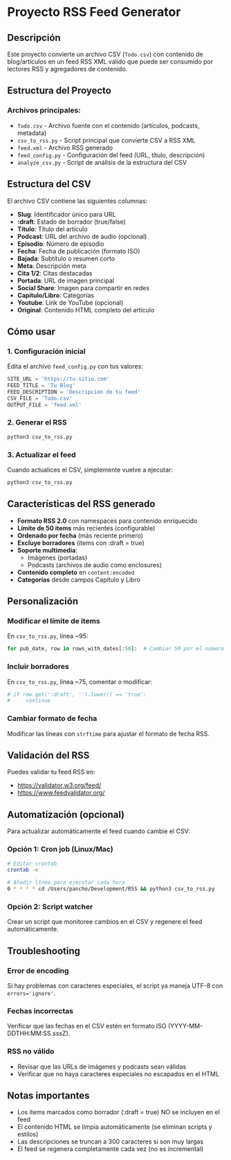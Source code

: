 # Proyecto RSS Feed Generator

## Descripción
Este proyecto convierte un archivo CSV (`Todo.csv`) con contenido de blog/artículos en un feed RSS XML válido que puede ser consumido por lectores RSS y agregadores de contenido.

## Estructura del Proyecto

### Archivos principales:
- `Todo.csv` - Archivo fuente con el contenido (artículos, podcasts, metadata)
- `csv_to_rss.py` - Script principal que convierte CSV a RSS XML
- `feed.xml` - Archivo RSS generado
- `feed_config.py` - Configuración del feed (URL, título, descripción)
- `analyze_csv.py` - Script de análisis de la estructura del CSV

## Estructura del CSV

El archivo CSV contiene las siguientes columnas:
- **Slug**: Identificador único para URL
- **:draft**: Estado de borrador (true/false)
- **Título**: Título del artículo
- **Podcast**: URL del archivo de audio (opcional)
- **Episodio**: Número de episodio
- **Fecha**: Fecha de publicación (formato ISO)
- **Bajada**: Subtítulo o resumen corto
- **Meta**: Descripción meta
- **Cita 1/2**: Citas destacadas
- **Portada**: URL de imagen principal
- **Social Share**: Imagen para compartir en redes
- **Capítulo/Libro**: Categorías
- **Youtube**: Link de YouTube (opcional)
- **Original**: Contenido HTML completo del artículo

## Cómo usar

### 1. Configuración inicial
Edita el archivo `feed_config.py` con tus valores:
```python
SITE_URL = 'https://tu-sitio.com'
FEED_TITLE = 'Tu Blog'
FEED_DESCRIPTION = 'Descripción de tu feed'
CSV_FILE = 'Todo.csv'
OUTPUT_FILE = 'feed.xml'
```

### 2. Generar el RSS
```bash
python3 csv_to_rss.py
```

### 3. Actualizar el feed
Cuando actualices el CSV, simplemente vuelve a ejecutar:
```bash
python3 csv_to_rss.py
```

## Características del RSS generado

- **Formato RSS 2.0** con namespaces para contenido enriquecido
- **Límite de 50 items** más recientes (configurable)
- **Ordenado por fecha** (más reciente primero)
- **Excluye borradores** (items con :draft = true)
- **Soporte multimedia**:
  - Imágenes (portadas)
  - Podcasts (archivos de audio como enclosures)
- **Contenido completo** en `content:encoded`
- **Categorías** desde campos Capítulo y Libro

## Personalización

### Modificar el límite de items
En `csv_to_rss.py`, línea ~95:
```python
for pub_date, row in rows_with_dates[:50]:  # Cambiar 50 por el número deseado
```

### Incluir borradores
En `csv_to_rss.py`, línea ~75, comentar o modificar:
```python
# if row.get(':draft', '').lower() == 'true':
#     continue
```

### Cambiar formato de fecha
Modificar las líneas con `strftime` para ajustar el formato de fecha RSS.

## Validación del RSS

Puedes validar tu feed RSS en:
- https://validator.w3.org/feed/
- https://www.feedvalidator.org/

## Automatización (opcional)

Para actualizar automáticamente el feed cuando cambie el CSV:

### Opción 1: Cron job (Linux/Mac)
```bash
# Editar crontab
crontab -e

# Añadir línea para ejecutar cada hora
0 * * * * cd /Users/pancho/Development/RSS && python3 csv_to_rss.py
```

### Opción 2: Script watcher
Crear un script que monitoree cambios en el CSV y regenere el feed automáticamente.

## Troubleshooting

### Error de encoding
Si hay problemas con caracteres especiales, el script ya maneja UTF-8 con `errors='ignore'`.

### Fechas incorrectas
Verificar que las fechas en el CSV estén en formato ISO (YYYY-MM-DDTHH:MM:SS.sssZ).

### RSS no válido
- Revisar que las URLs de imágenes y podcasts sean válidas
- Verificar que no haya caracteres especiales no escapados en el HTML

## Notas importantes

- Los items marcados como borrador (:draft = true) NO se incluyen en el feed
- El contenido HTML se limpia automáticamente (se eliminan scripts y estilos)
- Las descripciones se truncan a 300 caracteres si son muy largas
- El feed se regenera completamente cada vez (no es incremental)